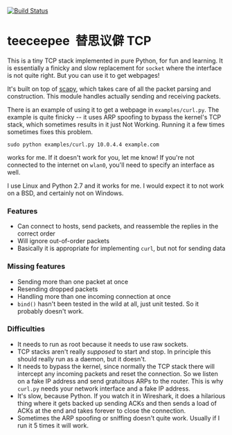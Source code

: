 [![Build Status](https://travis-ci.org/jvns/teeceepee.png)](https://travis-ci.org/jvns/teeceepee)

teeceepee  替思议僻 TCP
=========


This is a tiny TCP stack implemented in pure Python, for fun and
learning. It is essentially a finicky and slow replacement for
`socket` where the interface is not quite right. But you can use it to
get webpages!

It's built on top of [scapy](http://www.secdev.org/projects/scapy/),
which takes care of all the packet parsing and construction. This
module handles actually sending and receiving packets.

There is an example of using it to get a webpage in
`examples/curl.py`. The example is quite finicky -- it uses ARP
spoofing to bypass the kernel's TCP stack, which sometimes results in
it just Not Working. Running it a few times sometimes fixes this
problem.

```
sudo python examples/curl.py 10.0.4.4 example.com
```

works for me. If it doesn't work for you, let me know! If you're not
connected to the internet on `wlan0`, you'll need to specify an
interface as well.

I use Linux and Python 2.7 and it works for me. I would expect it to
not work on a BSD, and certainly not on Windows.

### Features

* Can connect to hosts, send packets, and reassemble the replies in
  the correct order
* Will ignore out-of-order packets
* Basically it is appropriate for implementing `curl`, but not for
  sending data

### Missing features

* Sending more than one packet at once
* Resending dropped packets
* Handling more than one incoming connection at once
* `bind()` hasn't been tested in the wild at all, just unit tested. So
  it probably doesn't work.

### Difficulties

* It needs to run as root because it needs to use raw sockets.
* TCP stacks aren't really *supposed* to start and stop. In
  principle this should really run as a daemon, but it doesn't.
* It needs to bypass the kernel, since normally the TCP stack there
  will intercept any incoming packets and reset the connection. So we
  listen on a fake IP address and send gratuitous ARPs to the router.
  This is why `curl.py` needs your network interface and a fake IP
  address.
* It's slow, because Python. If you watch it in Wireshark, it does a
  hilarious thing where it gets backed up sending ACKs and then sends
  a load of ACKs at the end and takes forever to close the connection.
* Sometimes the ARP spoofing or sniffing doesn't quite work. Usually
  if I run it 5 times it will work.

